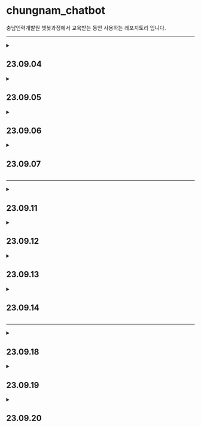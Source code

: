# chungnam_chatbot

충남인력개발원 챗봇과정에서 교육받는 동안 사용하는 레포지토리 입니다.

***
<details>
<summary><h2>23.09.04</h2></summary>

***
* torch1 ~ torch6
***
* python class
    * 생성자 (constructor)
        * class의 이름과 같은 이름으로 된 함수 class를 생성할때 실행되는 함수
    * 상속 (inheritance)
        * 부모 클래스의 내용을 자식 클래스가 물려받는 것
    * 오버라이딩 (overriding)
        * 부모 클래스의 메소드를 자식 클래스에서 재정의 하는 것
    * 스페셜 메소드 (special method)
        * 파이썬의 객체들이 동일하게 가지는 인터페이스
* 데이터
    * 스칼라 (scala)
        * 하나의 숫자를 의미
    * 벡터 (vector)
        * 벡터는 숫자(스칼라)의 배열
    * 행렬 (Matrix)
        * 2차원의 배열
    * 텐서 (tensor)
        * 3차원 또는 그 이상의 배열
* torch
* pandas
* torchvision

***
</details>

<details>
<summary><h2>23.09.05</h2></summary>

***
* torch7 ~ torch9
***
* pytorch code
    * 데이터셋 분포
    * 데이터셋 변환
    * 데이터셋 분리
    * 모델 클래스 객체 생성
    * CPU/GPU 사용 지정
    * 모델 학습
    * 모델 예측
    * 모델 정확도 확인
* 지도 학습
    * 분류와 회귀의 차이
        * 분류
            * 데이터 유형 : 이산형 데이터
            * 결과 : 훈련 데이터의 레이블 중 하나를 예측
            * 예시 : 학습 데이터를 A / B / C 그룹 중 하나로 매핑 ***ex) 스팸 메일 필터링***
        * 회귀
            * 데이터 유형 : 연속형 데이터
            * 결과 : 연속된 값을 예측
            * 예시 : 결괏값이 어떤 값이든 나올 수 있음 ***ex) 주가 분석 예측***
    * 분류 학습 모델
        * **`K - 최근접 이웃 (K-Nearest Neighbor)`**
            * 왜 사용할까?
                * 주어진 데이터에 대한 분류
            * 언제 사용하면 좋을까?
                * K - 최근접 이웃은 직관적이며 사용하기 쉽기 때문에 초보자가 사용하기 좋습니다.
                * 훈련 데이터를 충분히 확보할 수 있는 환경에서 사용하면 좋습니다.
* matplotlib
* sklearn
* seaborn

***
</details>

<details>
<summary><h2>23.09.06</h2></summary>

***
* torch9 ~ torch16
***

<details>
<summary><h3>지도 학습</h3></summary>

---

<details>
<summary><h3>서포트 벡터 머신 (Support Vector Machine, SVM)</h3></summary>

* 왜 사용할까?
    * 주어진 데이터에 대한 분류
* 언제 사용하면 좋을까?
    * 서포트 벡터 머신은 커널만 적절히 선택한다면정확도가 상당히 좋기 때문에 정확도를 요구하는 분류 문제를 다룰 때 사용하면 좋습니다.
    * 텍스트를 분류할 때도 많이 사용됩니다.
* 분류 지원
    * 서포트 벡터 머신은 **선형 분류**와 **비선형 분류**를 지원
    * 선형으로 분류될 수 없는 데이터들에 의해서 발생
* `서포트 벡터 머신`
    * 분류되지 않은 새로운 데이터가 나타나면 결정 결계를 기분으로 경계의 어느 쪽에 속하는지 분류하는 모델
* `서포트 벡터`
    * 결정 경계와 가까이 있는 데이터들을 의미
* `결정 경계`
    * 데이터를 분류하기 위한 기준선
    * 결정 경계는 데이터가 분류된 클래스에서 최대한 멀리 떨어져 있을 때 성능이 가장 좋다.
* `마진`
    * 결정 경계와 서포트 벡터 사이의 거리를 의미
    * `하드 마진`
        * 이상치를 허용하지 않음
    * `소프트 마진`
        * 어느 정도의 이상치들이 마진 안에 포함되는 것을 허용
* `커널 트릭`
    * 비선형 문제를 해결하는 가장 기본적인 방법은 저차원 데이터를 고차원으로 보내는 것인데, 이것은 많은 수학적 계산이 필요하기에 성능에 문제를 줄 수 있어, 그 문제를 해결하고자 도입한 것이 **커널 트릭**이다.
    * **선형모델을 휘한 커널**
        * `선형 커널`
            * 선형으로 분류 가능한 데이터에 적용
            * 선형 커널은 기본 커널 트릭이며, 커널 트릭을 사용하지 않겠다는 의미와 일맥상통함
            $$K(a, b) = a^T b$$
            $$
            \begin{aligned}
            &(a, b : \text{입력 벡터})
            \end{aligned}
            $$
    * **비선형을 위한 커널**
        * `다항식 커널`
            * 실제로는 특성을 추가하지 않지만, 다항식 특성을 많이 추가한 것과 같은 결과를 얻을 수 있는 방법
            * 실제로는 특성을 추가하지 않지만, 엄청난 수의 특성 조합이 생기는 것과 같은 효과를 얻기 때문에 고차원으로 데이터 매핑이 가능
            $$K(a, b) = (\gamma a^T \cdot b)^d$$
            $$
            \left\{
            \begin{aligned}
            &a, b : \text{입력 벡터} \\
            &\gamma : \text{감마} \\
            &d : \text{차원, 이때 } \gamma, d \text{는 하이퍼파라미터}
            \end{aligned}
            \right\}
            $$

        * `가우시안 RBF 커널`
            * 입력 벡터를 차원이 무한한 고차원으로 매핑하는 것으로, 모든 차수에 모든 다항식을 고려
            * 다항식 커널은 차수에 한계가 있지만 가우시안 RBF는 차수에 제한 없이 무한한 확장이 가능
            $$K(a, b) = \exp\left(-\gamma \cdot \|a - b\|^2\right)$$
            $$
            \begin{aligned}
            &(\text{이때 } \gamma \text{는 하이퍼파라미터)}
            \end{aligned}
            $$
</details>

<details>
<summary><h3>결정 트리 (decision tree)</h3></summary>

* 왜 사용할까?
    * 주어진 데이터에 대한 분류
* 언제 사용하면 좋을까?
    * 결정 트리는 이상치가 많은 값으로 구성된 데이터셋을 다룰 대 사용하면 좋습니다.
    * 결정 과정이 시각적으로 표현되기 때문에 머신 러닝이 어떤 방식으로 의사 결정을 하는지 알고 싶을 때 유용합니다.
* `결정 트리`
    * 데이터를 분휴하거나 결괏값을 예측하는 분석 방법
    * 트리 구조로 되어있기에 결정 트리라고 한다.
    * 결정트리는 데이터를 1차로 분류한 후 각 영역의 순도는 증가하고, 불순도와 불확실성은 감소하는 방향으로 학습을 진행한다.
* `정보 획득`
    * 순도가 증가하고 불확실성이 감소하는 것
* 순도 계산 방법
    * `엔트로피`
        * 확률 변수의 불확실성을 수치로 나타낸 것
        * 엔트로피가 높을수록 불확실성이 높다는 의미
        $$\text{Entropy}(A) = -\sum_{k=1}^{m} P_k \cdot \log_2(P_k)$$
        $$
        \begin{aligned}
        &P_k = A : \text{영역에 속하는 데이터 가운데 }k\text{ 범주에 속하는 데이터 비율}
        \end{aligned}
        $$
    * `지니 계수`
        * 불순도를 측정하는 지표로, 데이터의 통계적 분산 정도를 정량화해서 표현한 값
        * 지니 계수는 원소 n개 중에서 임의로 두개를 추출했을 때, 추출된 두 개가 서로 다른 그룹에 속해 있을 확률을 의미
        $$Gini(S) = 1 - \sum_{i=1}^{c} p_i^2$$
        $$
        \begin{aligned}
        &S : \text{이미 발생한 사건의 모음} \\
        &c : \text{사건 개수}
        \end{aligned}
        $$
</details>

<details>
<summary><h3>회귀</h3></summary>

* `회귀`
    * 변수가 두 개 주어졌을 때 한 변수에서 다른 변수를 예측하거나 두 변수의 관계를 규명하는데 사용하는 방법
* 변수 유형
    * `독립 변수 (예측 변수)`
        * 영향을 미칠 것으로 예상되는 변수
    * `종속 변수 (기준 변수)`
        * 영향을 받을 것으로 예상되는 변수
    * 변수의 설정
        * 두 변수 간 관계에서 독립 변수와 종속 변수의 설정은 `논리적인 타당성`이 있어야 함

---

<details>
<summary><h3>로지스틱 회귀</h3></summary>

* 왜 사용할까?
    * 주어진 데이터에 대한 분류
* 언제 사용하면 좋을까?
    * 로지스틱 회귀 분석은 주어진 데이터에 대한 확신이 없거나(예를 들어 분류 결과에 대해 확신이 없을 때) 향후 주기적으로 훈련 데이터셋을 수집하여 모델을 훈련시킬 수 있는 환경에서 사용하면 유용합니다.
* `로지스틱 회귀`
    * 분석하고자 하는 대상들이 두 집단 혹은 그 이상의 집단으로 나누어진 경우, 개별 관측치들이 어느 집단으로 분류될 수 있는지 분석하고 이를 예측하는 모형을 개발하는 데 사용되는 통계 기법입니다.  
<br>
<div align="center">

| 구분           | 일반적인 회귀 분석 | 로지스틱 회귀 분석 |
| -------------- | ------------------ | ------------------ |
| 종속 변수      | 연속형 변수        | 이산형 변수        |
| 모형 탐색 방법 | 최소제곱법         | 최대우도법         |
| 모형 검정      | F-테스트, t-테스트 | $X^2$ 테스트       |

</div>

* `분석 철차`
    * 각 집단에 속하는 확률의 추정치를 예측
        * 추정치는 이진 분류의 경우 집단 1에 속하는 확률 $P(Y=1)$로 구함
    * 분류 기준 값(cut-off)을 설정한 후 특정 범주로 분류함
        * $P(Y=1) \geq 0.5$ -> 집단 1로 분류
        * $P(Y=1) < 0.5$ -> 집단 0로 분류
</details>

<details>
<summary><h3>선형 회귀</h3></summary>

* 왜 사용할까?
    * 주어진 데이터에 대한 분류
* 언제 사용하면 좋을까?
    * 선형 회귀는 주어진 데이터에서 독립 변수(x)와 종속 변수(y)가 선형 관계를 가질 때 사용하면 유용합니다.
    * 복잡한 연산 과정이 없기 때문에 컴퓨팅 성능이 낮은 환경(CPU/GPU 혹은 메모리 성능이 좋지 않을 때)에서 사용하면 좋습니다.
* `선형 회귀`
    * 종속 변수와 독립 변수 사이의 관계를 설정하는데 사용됨
    * 독립 변수 x를 사용하여 종속 변수 y을 움직임을 예측하고 설명하는데 사용됨
        * 독립 변수 x는 하나일 수도 있고, x1, x2, x3처럼 여러 개일 수도 있다.
    * `단순 선형 회귀`
        * 하나의 x 값으로 y 값을 설명할 수 있다면 단순 선형 회귀라고 한다.
    * `다중 선형 회귀`
        * x 값이 여러 개라면 다중 선형 회귀라고 한다.
</details>
</details>
</details>


<details>
<summary><h3>비지도 학습</h3></summary>

* 비지도 학습
    * 비지도 학습은 레이블이 필요하지 않으며 정답이 없는 상태에서 훈련시키는 방식이다.
    * 비지도 학습에는 `군집`과 `차원 축소`가 있다.
* `군집`
    * 각 데이터의 유사성(거리)를 측정한 후 유사성이 높은(거리가 짧은) 데이터끼리 집단으로 분류하는 것
* `차원 축소`
    * 차원을 나타내는 특성을 줄여서 데이터를 줄이는 방식

<br>
<div align="center">

| 구분          | 군집                                                | 차원 축소                           |
| ------------- | --------------------------------------------------- | ----------------------------------- |
| 목표          | 데이터 그룹화                                       | 데이터 간소화                       |
| 주요 알고리즘 | K-평균 군집화(K-Means)                              | 주성분 분석(PCA)                    |
| 예시          | 사용자의 관심사에 따라<br>그룹화 하여 마케팅에 활용 | - 데이터 압축<br>- 중요한 속성 도출 |

</div>

---

<details>
<summary><h3>K-평균 군집화</h3></summary>

* 왜 사용할까?
    * 주어진 데이터에 대한 군집화
* 언제 사용하면 좋을까?
    * 주어진 데이터셋을 이용하여 몇 개의 클러스터를 구성할지 사전에 알 수 있을 때 사용하면 유용하다.
* `K-평균 군집화`
    * 데이터를 입력받아 소수의 그룹으로 묶는 알고리즘
* `학습 과정`
    * `중심점 선택`
        * 랜덤하게 초기 중심점을 선택
    * `클러스터 할당`
        * K개의 중심점과 각각의 개별 데이터 간의 거리를 측정한 후, 가장 가까운 중심점을 기준으로 데이터를 할당, 이 과정을 통해 클러스터가 구성
        * 클러스터링은 데이터를 하나 혹은 둘 이상의 덩어리로 묶는 과정
        * 클러스터는 덩어리 자체를 의미
    * `새로운 중심점 선택`
        * 클러스터마다 새로운 줌심점을 계산
    * `범위 확인`
        * 선택된 중심점에 더 이상의 변화가 없다면 진행을 멈춤
        * 만약 계속 변화가 있다면 클러스터 할당 후 새로운 중심점을 선택하는 과정을 반복
* `거리 제곱의 합`
    * $x, y$ 두 데이터의 차를 구해서 제곱한 값을 모두 더한 후 유사성을 측정하는데 사용됨
    * 가장 가까운 클러스터 중심까지 거리를 제곱한 값에 합을 구할 때 사용
    $$
    \text{SSD} = \sum_{i=1}^{n} (x_i - y_i)^2
    $$
    $$
    \left\{
    \begin{aligned}
    &n : \text{데이터 집합 내 데이터 포인트(요소)의 수를 나타냄} \\
    &x_i : \text{하나의 데이터 집합에서 i번째 요소 값을 나타냄} \\
    &y_i : \text{다른 데이터 집합에서 i번째 요소 값을 나타냄}
    \end{aligned}
    \right\}
    $$
    * $K$가 증가하면 거리 제곱의 합은 0이 되는 경향이 있음
        * $K$를 최댓값 $n$(여기에서 $n$은 샘플 수)으로 설정하면 각 샘플이 자체 클러스터를 형성하여 거리 제곱 합이 0과 같아지기 때문
</details>

<details>
<summary><h3>밀도 기반 군집 분석 (DBSCAN)</h3></summary>

* 왜 사용할까?
    * 주어진 데어터에 대한 군집화
* 언제 사용하면 좋을까?
    * K-평균 군집화와는 다르게 사전에 클러스터의 숫자를 알지 못할 때 사용하면 유용하다.
    * 주어진 데이터에 이상치가 많이 포함되었을 때 사용하면 좋다.
* `밀도 기반 군집 분석 (DBSCAN)`
    * 일정 밀도 이상을 가진 데이터를 기준으로 군집을 형성하는 방법
    * 노이즈에 영향을 받지 않고, K-평균 군집화에 비해 연산량은 많지만  K-평균 군집화가 잘 처리하지 못하는 오목하거나 볼록한 부분을 처리하는데 유용함
* 밀도 기반 군집 절차
    * `앱실론 내 점 개수 확인 및 중심점 결정` 
    * `군집 확장`
    * `1 ~ 2단계 반복`
    * `노이즈 정의`
</details>

<details>
<summary><h3>주성분 분석 (PCA)</h3></summary>

* 왜 사용할까?
    * 주어진 데이터의 간소화
* 언제 사용하면 좋을까?
    * 현재 데이터의 특성(변수)이 너무 많을 경우에는 데이터를 하나의 플롯(plot)에 시각화해서 살펴보는 것이 어렵다.
    * 특성 p개를 두세 개 정도로 압축해서 테이터를 시각화하여 살펴보고 싶을 때 유용한 알고리즘이다.
* `PCA (Principal Component Analysis)`
    * 고차원 데이터를 저차원(차원 축소) 데이터로 축소시키는 알고리즘
* 차원 축소 방법
    * `데이터들의 분포 특성을 잘 설명하는 벡터를 두 개 선택`
    * `벡터 두 개를 위한 적정한 가중치를 찾을 때까지 학습을 진행`
</details> 
</details>

<br>

* pandas
    * DataFrame
</details>

<details>
<summary><h2>23.09.07</h2></summary>

***
* torch17 ~ torch19
***
* **`딥러닝`**
    * 퍼셉트론
        * 인공 신경망에서 이용하는 구조(입력층, 출력층, 가중치로 구성된 구조)로 이루어진 선형 분류기
        * 다수의 신호(흐름이 있는)를 입력으로 받아 하나의 신호를 출력, 이 신호를 입력으로 받아 '흐른다/안 흐른다(1 or 0)'는 정보를 앞으로 전달하는 원리이다.
    <br>
    <div align="center">

    | 구분                                | 구성 요소                           | 설명                                                                                                            |
    | ----------------------------------- | ----------------------------------- | --------------------------------------------------------------------------------------------------------------- |
    | 층                                  | 입력층 (input layer)                | 데이터를 받아들이는 층                                                                                          |
    | 층                                  | 은닉층 (hidden layer)               | 모든 입력 노드부터 입력 값을 받아 가중합을 계산하고,<br>이 값을 활성화 함수에 적용하여 출력층에 전달하는 층     |
    | 층                                  | 출력층 (output layer)               | 신경망의 최종 결괏값이 포함된 층                                                                                |
    | 가중치 (weight)                     | 가중치 (weight)                     | 노드와 노드 간 연결 강도                                                                                        |
    | 바이어스 (bias)                     | 바이어스 (bias)                     | 가중합에 더해 주는 상수로, 하나의 뉴런에서<br>활성화 함수를 거쳐 최종적으로 출력되는 값을<br>조절하는 역할을 함 |
    | 가중합 (weighted sum)<br>/ 전달함수 | 가중합 (weighted sum)<br>/ 전달함수 | 가중치와 신호의 곱을 합한 것                                                                                    |
    | 함수                                | 활성화 함수 (activation function)   | 신호를 입력받아 이를 적절히 처리하여 출력해 주는 함수                                                           |
    | 함수                                | 손실 함수 (loss function)           | 가중치 학습을 위해 출력 함수의 결과와 실제 값 간의 오차를 측정하는 함수                                         |

    </div>   

</details>

***

<details>
<summary><h2>23.09.11</h2></summary>

***
* torch19 ~ torch20
***
* **`전이 학습`**
    * `사전 훈련된 모델의 파라미터 학습 유무 지정`
        * 합성곱층을 사용하되 파라미터에 대해서는 학습을 하지 않도록 고정

        ```python
        def set_parameter_requires_grad(model, feature_extracting = True):
        if feature_extracting:
            for param in model.parameters():
                param.requires_grad = False

        set_parameter_requires_grad(resnet18)
        ```
        * 역전파 중 파라미터들에 대한 변화를 계산할 필요가 없음
        * 모델에 일부를 정하고 나머지를 학습하고자 할 때 requires_grad = False로 설정
            * 모델의 일부는 합성곱층(convolutional layer)가 풀링(pooling)층을 의미
* `텐서 함수 비교`
    <div align="center">

    | 구분                    | 메모리        | 계산 그래프 상주 유무       |
    | ----------------------- | ------------- | --------------------------- |
    | tensor.clone()          | 새롭게 할당   | 계산 그래프에 계속 상주     |
    | tensor.datach()         | 공유해서 사용 | 계산 그래프에 상주하지 않음 |
    | tensor.clone().detach() | 새롭게 할당   | 계산 그래프에 상주하지 않음 |

    </div>

* `add_subplot`
    * matplotlib 라이브러니에 있는 함수중 하나로 한 화면에 여러 개의 이미지를 담기 위해 사용
</details>

<details>
<summary><h2>23.09.12</h2></summary>

***
* torch21 ~ torch22
***

* **`os.path.join`**
    * 경로(패스)명 조작에 관한 처리를 모아둔 모듈로써 구현되어 있는 함수의 하나
    * 인수에 전달된 2개의 문자열을 결합하여, 1개의 경로로 할 수 있음
* **`transform class`**
    * 이미지의 데이터셋을 전처리 해주는 클래스
    ```py
    class ImageTransform():
        def __init__(self, resize, mean, std):
            self.data_transfrom = {
                "train" : transforms.Compose([
                    transforms.RandomResizedCrop(resize, scale=(0.5, 1.0)),
                    transforms.RandomHorizontalFlip(),
                    transforms.ToTensor(),
                    transforms.Normalize(mean, std)
                ]),
                "val" : transforms.Compose([
                    transforms.Resize(256),
                    transforms.CenterCrop(resize),
                    transforms.ToTensor(),
                    transforms.Normalize(mean, std)
                ])
            }
        
        def __call__(self, img, phase):
            return self.data_transfrom[phase](img)
    ```

* **`tqdm`**
    * 어떤 작업을 수행중 일 때 어디까지 실행되었고 얼마나 남았는지 등의 진행률을 확인할 때 사용
    * 반복문에서 프로세스바를 통해 진행률과 남은 시간을 알려주는 라이브러리 함수
* **`torch.summary`**
    * 텐서플로에 `model.summary()`와 같이 모델의 구조도 요약을 확인하는 기능을 구현한 라이브러리
    * 모델의 구조도에 대한 `요약`, `파라미터의 개수`, `메모리` 등 확인 가능

* **`합성곱 신경망`**
    * **`LeNet-5`**
        * 합성곱 신경망이라는 개념을 최초로 얀 르쿤이 개발한 구조
        * 합성곱과 다운 샘플링(혹은 풀링)을 반복적으로 거치면서 마지막에 완전연결층에서 분류를 수행

</details>

<details>
<summary><h2>23.09.13</h2></summary>

***
* flaskbook/apps/minimalapp
***

* **`파이썬 웹 프레임워크`**
    * **`장고 (django)`**
      * 특징
        * 파이썬 웹 프레임워크 중에서도 가장 유명함
        * 중규모 이상 웹을 구축시에 자주 사용
        * 개발에 필요한 많은 기능이 구현되어 있어 풀스택 프레임워크로 불림
        * Django REST Framework(DRF)를 추가 설치함으로서 웹 앱뿐만 아닌 REST API를 간단히 만들 수 있음
    * **`플라스크 (flask)`**
      * 특징
        * 마이크로 웹 프레임워크이다.
        * 데이터베이스 기능이 포함되어 있지 않는 등 최소한의 기능만 제공
        * 최소한의 규약만 있어 앱 구성 자유롭게 결정 가능
        * 데이터베이스 기능 등 확장 기능을 많이 지원
    * **`보틀 (bottle)`**
      * 특징
        * 웹 앱을 만들기 위한 프레임워크 중에는 가장 단순함
        * bottle.py라는 하나의 파일로만 구성되어있음
        * 파이썬 표준 라이브러리 이외에 의존 관계 없음
        * 마이크로 웹 프레임워크 중 하나로 플라스크보다 단순하고 빠르고 가벼움
    * **`FastAPI`**
      * 특징
        * 비동기 처리가 용이하도록 만들어진 파이썬 웹 프레임워크
        * 요청을 처리하는 속도 매우 빠름
    
    <br>
    <div align="center">

    | 프레임워크 | 공식 사이트                | 라이선스    | 초기 개발자                           | 최초 릴리스 | 템플릿 엔진                  | O/R 매퍼           |
    | ---------- | -------------------------- | ----------- | ------------------------------------- | ----------- | ---------------------------- | ------------------ |
    | 장고       | www.djangoproject.com      | BSD License | Adrian<br>Holovaty,<br>Simon Willison | 2005년      | Django<br>Template           | Django<br>O/R 매퍼 |
    | 플라스크   | palletsproject.com/p/flask | BSD License | Armin<br>Ronacher                     | 2010년      | Jinja2                       | 없음               |
    | 보틀       | bottlepy.org/docs/dev      | MIT License | Marcel<br>HEllkamp                    | 2009년      | Simple<br>Template<br>Engine | 없음               |
    | FastAPI    | fastapi.tiangolo.com       | MIT License | Sebastian<br>Ramirez                  | 2018년      | Jinja2                       | 없음               |
    </div>

* `데이터베이스 초기화 및 마이그레이션`
  * **`flask db init`**
    * 데이터베이스를 초기화하는 명령
    ```
    (venv) $ flask db init
    ```
    * 명령을 실행한 폴더 바로 아래 migraions 디렉터리가 생성됨
    * **`tip`**
      * migrations 디렉터리의 위치를 바꾸고 싶다면 -d 옵션을 통해 디렉터리를 지정
      ```
      (venv) $ flask db init -d apps/migrations
      ```
  * **`flask db migrate`**
    * 데이터베이스의 마이그레이션 파일을 생성하는 명령
    ```
    (venv) $ flask db migrate
    ```
    * 모델 정의를 바탕으로 migrations/versions 아래에 파이썬 파일로 데이터 베이스에 적용하기 전 정보가 생성됨
  * **`flask db upgrade`**
    * 마이그레이션 정보를 실제로 데이터베이스에 반영하기 위한 명령
    ```
    (venv) $ flask db upgrade
    ```
    * users 테이블이 생성됨
    
<br>
  
* python-dotenv
  * 환경 변수를 .env 파일로부터 읽어 들임
* email-validator
  * 이메일 주소 형식을 체크
* flask-debugtoolbar
  * 플라스크 앱 개발 보조 도구
* flask-mail
  * 이메일 송신
</details>

<details>
<summary><h2>23.09.14</h2></summary>

***
* flaskbook/apps/crud
***

* flask-sqlalchemy
  * 플라스크에서 SQLAlchemy를 이용하는 확장
* flask-migrate
  * 데이터베이스를 마이그레이트하는 확장
    * migrate - 옮기다 / 이동하다
* flask-wtf
  * 플라스크에서 `유효성 검증`이나 `CSRF`에 대처하기 위한 폼을 작성하는 확장

  <br>
  
  * **`유효성 검증`**
    * 구체적인 의도를 가진 사용(목적)을 위하여 특정 요구사항이 충족되었다는 객관적인 증거를 제공하고 실험에 의해 확인하는 과정
  * **`CSRF (Cross Site Request Forgery)`**
    * 웹 어플리케이션 취약점 중 하나로 인터넷 사용자(희생자)가 자신의 의지와는 무관하게 공격자가 의도한 행위(수정, 삭제, 등록 등)를 특정 웹사이트에 요청하게 만드는 공격
</details>

***
<details>
<summary><h2>23.09.18</h2></summary>

***
* flaskbook/apps/auth | flaskbook/apps/detector | flaskbook/app/static
***

* **`flask-login`**
   * Flask 프레임워크로 개발한 웹 어플리케이션의 로그인 기능을 쉽게 구현할 수 있도록 도와주는 라이브러리 
   * **`UserMixin`**
    <div align="center">
    
    | 프로퍼티/메서드  | 설명                                                                                    |
    | ---------------- | --------------------------------------------------------------------------------------- |
    | is_authenticated | 로그인 시는 true를 반환하고 미로그인시는 false를 반환하는 함수                          |
    | is_active        | 사용자 계정이 활성 상태일 때는 true를 반환하고 비활성 상태일 때는 false를 반환하는 함수 |
    | is_anonymous     | 로그인 사용자는 false를 반환하고 익명 사용자는 true를 반환하는 함수                     |
    | get_id           | 로그인 사용자의 유니크 ID를 취득하는 프로퍼티                                           |
    </div>

    * **`@login_required`**
      * 데코레이터를 붙이면 해당의 엔드포인트는 로그인하지 않으면 접근 불가 
    
    <br>

* **`SQLAlchemy`**
  * **`릴레이션십`**
  
    <div align="center">

    | 옵션명   | 설명                                                                                                                                |
    | -------- | ----------------------------------------------------------------------------------------------------------------------------------- |
    | backref  | 다른 모델에 대해서 양방향으로 릴레이션함                                                                                            |
    | lazy     | 관련한 객체를 지연하여 취득하는 옵션<br>디폰트는 select이며 다른 옵션에는 immediate, joined, subquery,<br>noload, dynamic 등이 있음 |
    | order_by | 정렬할 컬럼을 지정함                                                                                                                |
    </div>

</details>

<details>
<summary><h2>23.09.19</h2></summary>

***
* flaskbook/apps | flaskbook/apps/detector
***

* detector/index.html
```html
<div class="dt-image-username">{{ user_image.User.username }}</div>
<div class="dt-image-username">{{ user_image.UserImage.user_image_name }}</div>
```
위와 같이 데이터베이스 안에 있는 정보를 불러오려면 불러올 정보 앞에 클래스 이름을 붙어야 함

</details>

<details>
<summary><h2>23.09.20</h2></summary>

***
* torch23 ~ torch26
***

* **`시계열 분석`**
  * 독립 변수를 사용하여 종속 변수를 예측하는 일반적인 머신 러닝에서 시간을 독립 변수로 사용함
* **`ARIMA 모델 (AutoRegressive Integrated Moving Average)`**
  * 자기 회귀와 이동 평균을 둘 다 고려하는 모형
  * ARMA와 달리 과거 데이터의 선형 관계뿐만 아니라 추세까지 고려한 모델
  * `절차`
    * ARIMA() 함수 호출하여 사용, ARIMA(p, d, q) 함수에서 쓰는 파라미터는 다음과 같음
      * p: 자기 회귀 차수
      * d: 차분 차수
      * q: 이동 평균 차수
    * fit() 메서드 호출 모델에 데이터 적용 및 훈련
    * predict() 메서트 호출 미래 추세 및 동향 예측
<details>
<summary><h3>순환 신경망 (RNN | Recurrent Neural Network)</h3></summary>

* 시간적으로 연속성이 있는 데이터를 처리하려고 고안된 인공 신경망
  * RNN의 `Recurrent(반복되는)`는 이전 은닉층이 현재 은닉층의 입력이 되면서 `반복되는 순환 구조를 갖는다`는 의미
  * 기존 네트워크와의 차이점은 `기억(memory)`을 갖는다는 것이다.


* `RNN의 셀 유형`
  * `nn.RNNCell`
    *  SimpleRNN 계층에 대응되는 RNN 셀
  * `nn.GRUCell`
    * GRU 계층에 대응되는 GRU 셀
  * `nn.LSTMCell`
    * LSTM 계층에 대응되는 LSTM 셀


* `RNN 계산`
  * `은닉층 계산`
    * 계산을 위해 $x_t$와 $h_t-1$이 필요  
    즉, (이전 은닉측 * 은닉층 -> 은닉층 가중치 + 입력층 -> 은닉층 가중치 * (현재) 입력값)으로 계산 할 수 있으며,
    RNN에서 은닉층은 일반적으로 `하이퍼볼릭 탄젠트 활성화 함수`를 사용  


$$
\begin{aligned}
h_t = tanh(W_{hh} \cdot h_{t-1} + W_{hx} \cdot x_t)
\end{aligned}
$$


  * `출력층 계산`
    * 심층 신경망과 계산 방법이 동일  
    즉, (은닉층 -> 출력층 가중치 * 현재 은닉층)에 `소프트맥스 함수`를 적용  


$$
\begin{aligned}
ŷₜ = softmax(W_{oh}h_t)
\end{aligned}
$$


  * `오차 (E)`
    * 심층 신경망에서 전방향 학습과 달리 각 단계($t$)마다 오차를 측정  
    즉, 각 단계마다 실제 값($y_t$)과 예측 값($ŷₜ$)으로 오차(평균 제곱 오차 적용)를 이용하여 측정
  * `역전파`
    * `BPTT(BackPropagation Through Time)`를 이용하여 모든 단계마다 처음부터 끝까지 역전파함
      * 오차는 각 단계($t$)마다 오차를 측정하고 이전 단계로 전달, 이것을 `BPTT`라고 함 
    * 즉, 구한 오차를 이용하여 $W_{{x}h}, W_{{h}h}, W_{{h}y}$ 및 바이어스(bias)를 업데이트함  
    이때 BPTT는 오차가 멀리 전파될 때(왼쪽으로 전파) 계산량이 많아지고 `전파되는 양이 점차 적어지는 문제점(기울기 소멸 문제)`이 발생함  
    * 기울기 소멸 문제를 보안하기 위해 오차를 몇 단계까지만 전파시키는 `생략된-BPTT(truncated BPTT)`를 사용할 수도 있고, 근본적으로는 LSTM 및 GRU를 많이 사용
        계산량을 줄이기 위해 현재 단계에서 일정 시점까지만(보통 5단계 이전까지만) 오류를 역전파함, 이것을 `생략된-BPTT`라고 함
</details>
</details>